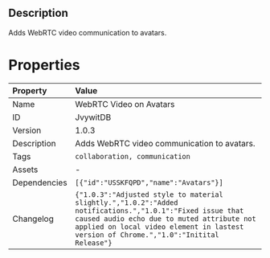 <h2>Description</h2><p>Adds WebRTC video communication to avatars.</p>

# Properties

| Property | Value |
| :--- | :--- |
| Name | WebRTC Video on Avatars |
| ID | JvywitDB |
| Version | 1.0.3 |
| Description | Adds WebRTC video communication to avatars. |
| Tags | `collaboration, communication` |
| Assets | - |
| Dependencies | `[{"id":"USSKFQPD","name":"Avatars"}]` |
| Changelog | `{"1.0.3":"Adjusted style to material slightly.","1.0.2":"Added notifications.","1.0.1":"Fixed issue that caused audio echo due to muted attribute not applied on local video element in lastest version of Chrome.","1.0":"Initital Release"}` |
